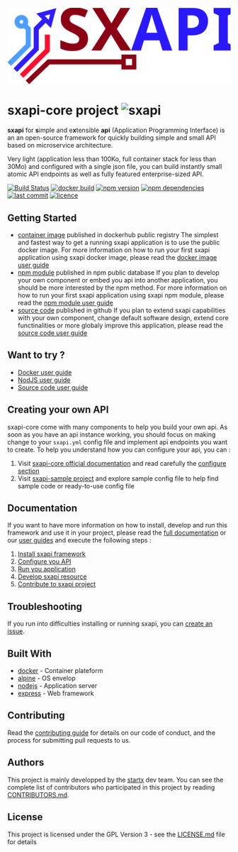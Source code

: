 [![sxapi](https://raw.githubusercontent.com/startxfr/sxapi-core/master/docs/assets/logo.svg?sanitize=true)](https://github.com/startxfr/sxapi-core)

# sxapi-core project ![sxapi](https://img.shields.io/badge/latest-v0.2.99-blue.svg)

**sxapi** for **s**imple and e**x**tensible **api** (Application Programming Interface) is an an open-source framework for quickly building simple and small API based on microservice architecture.

Very light (application less than 100Ko, full container stack for less than 30Mo) and configured with a single json file, you can build instantly small atomic API endpoints as well as fully featured enterprise-sized API.

[![Build Status](https://travis-ci.org/startxfr/sxapi-core.svg?branch=master)](https://travis-ci.org/startxfr/sxapi-core) 
[![docker build](https://img.shields.io/docker/build/startx/sxapi.svg)](https://hub.docker.com/r/startx/sxapi/) 
[![npm version](https://badge.fury.io/js/sxapi-core.svg)](https://www.npmjs.com/package/sxapi-core) 
[![npm dependencies](https://david-dm.org/startxfr/sxapi-core.svg)](https://www.npmjs.com/package/sxapi-core) 
[![last commit](https://img.shields.io/github/last-commit/startxfr/sxapi-core.svg)](https://github.com/startxfr/sxapi-core) 
[![licence](https://img.shields.io/github/license/startxfr/sxapi-core.svg)](https://github.com/startxfr/sxapi-core) 

## Getting Started

- [container image](https://hub.docker.com/r/startx/sxapi) published in dockerhub public registry
The simplest and fastest way to get a running sxapi application is to use the public docker image. For more information on how to run your first sxapi application using sxapi docker image, please read the [docker image user guide](https://github.com/startxfr/sxapi-core/tree/master/docs/guides/USE_docker.md)
- [npm module](https://www.npmjs.com/package/sxapi-core) published in npm public database
If you plan to develop your own component or embed you api into another application, you should be more interested by the npm method. For more information on how to run your first sxapi application using sxapi npm module, please read the [npm module user guide](https://github.com/startxfr/sxapi-core/tree/master/docs/guides/USE_npm.md)
- [source code](https://github.com/startxfr/sxapi-core/tree/master) published in github
If you plan to extend sxapi capabilities with your own component, change default software design, extend core functinalities or more globaly improve this application, please read the [source code user guide](https://github.com/startxfr/sxapi-core/tree/master/docs/guides/USE_source.md)

## Want to try ?

- [Docker user guide](https://github.com/startxfr/sxapi-core/tree/master/docs/guides/USE_docker.md)
- [NodJS user guide](https://github.com/startxfr/sxapi-core/tree/master/docs/guides/USE_npm.md)
- [Source code user guide](https://github.com/startxfr/sxapi-core/tree/master/docs/guides/USE_source.md)

## Creating your own API

sxapi-core come with many components to help you build your own api. As soon as you have an api instance working, you should focus on making change to your `sxapi.yml` config file and implement api endpoints you want to create. 
To help you understand how you can configure your api, you can :
1. Visit [sxapi-core official documentation](https://github.com/startxfr/sxapi-core/tree/master/docs/README.md) and read carefully the [configure section](https://github.com/startxfr/sxapi-core/tree/master/docs/guides/2.Configure.md)
2. Visit [sxapi-sample project](https://github.com/startxfr/sxapi-sample) and explore sample config file to help find sample code or ready-to-use config file

## Documentation

If you want to have more information on how to install, develop and run this framework and use it in your project, please read the [full documentation](https://github.com/startxfr/sxapi-core/tree/master/docs/README.md) or our [user guides](https://github.com/startxfr/sxapi-core/tree/master/docs/guides/README.md) and execute the following steps :
1. [Install sxapi framework](https://github.com/startxfr/sxapi-core/tree/master/docs/guides/1.Install.md)
2. [Configure you API](https://github.com/startxfr/sxapi-core/tree/master/docs/guides/2.Configure.md)
3. [Run you application](https://github.com/startxfr/sxapi-core/tree/master/docs/guides/3.Run.md)
4. [Develop sxapi resource](https://github.com/startxfr/sxapi-core/tree/master/docs/guides/4.Develop.md)
5. [Contribute to sxapi project](https://github.com/startxfr/sxapi-core/tree/master/docs/guides/5.Contribute.md)

## Troubleshooting

If you run into difficulties installing or running sxapi, you can [create an issue](https://github.com/startxfr/sxapi-core/issues/new).

## Built With

* [docker](https://www.docker.com/) - Container plateform
* [alpine](https://alpinelinux.org/) - OS envelop
* [nodejs](https://nodejs.org) - Application server
* [express](http://expressjs.com) - Web framework

## Contributing

Read the [contributing guide](https://github.com/startxfr/sxapi-core/tree/master/docs/guides/5.Contribute.md) for details on our code of conduct, and the process for submitting pull requests to us.

## Authors

This project is mainly developped by the [startx](https://www.startx.fr) dev team. You can see the complete list of contributors who participated in this project by reading [CONTRIBUTORS.md](https://github.com/startxfr/sxapi-core/tree/master/docs/CONTRIBUTORS.md).

## License

This project is licensed under the GPL Version 3 - see the [LICENSE.md](https://github.com/startxfr/sxapi-core/tree/master/docs/LICENSE.md) file for details
